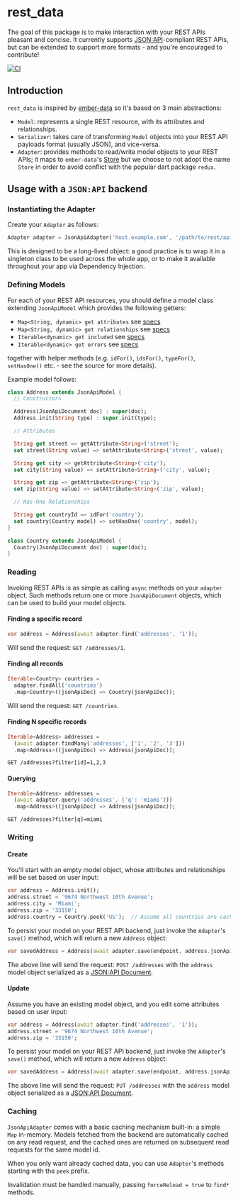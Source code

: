 # rest_data

The goal of this package is to make interaction with your REST APIs pleasant and concise. It currently supports [JSON:API](https://jsonapi.org/)-compliant REST APIs, but can be extended to support more formats - and you're encouraged to contribute!

[![CI](https://github.com/algonauti/dart-rest-data/workflows/CI/badge.svg)](https://github.com/algonauti/dart-rest-data/actions)

## Introduction

`rest_data` is inspired by [ember-data](https://github.com/emberjs/data) so it's based on 3 main abstractions:

* `Model`: represents a single REST resource, with its attributes and relationships.
* `Serializer`: takes care of transforming `Model` objects into your REST API payloads format (usually JSON), and vice-versa.
* `Adapter`: provides methods to read/write model objects to your REST APIs; it maps to `ember-data`'s [Store](https://api.emberjs.com/ember-data/release/classes/Store) but we choose to not adopt the name `Store` in order to avoid conflict with the popular dart package `redux`.

## Usage with a `JSON:API` backend

### Instantiating the Adapter

Create your `Adapter` as follows:

```dart
Adapter adapter = JsonApiAdapter('host.example.com', '/path/to/rest/api');
```

This is designed to be a long-lived object: a good practice is to wrap it in a singleton class to be used across the whole app, or to make it available throughout your app via Dependency Injection.

### Defining Models

For each of your REST API resources, you should define a model class extending `JsonApiModel` which provides the following getters:


 * `Map<String, dynamic> get attributes` see [specs](https://jsonapi.org/format/#document-resource-object-attributes)
 * `Map<String, dynamic> get relationships` see [specs](https://jsonapi.org/format/#document-resource-object-relationships)
* `Iterable<dynamic> get included` see [specs](https://jsonapi.org/format/#document-compound-documents)
* `Iterable<dynamic> get errors` see [specs](https://jsonapi.org/format/#error-objects)

together with helper methods (e.g. `idFor()`, `idsFor()`, `typeFor()`, `setHasOne()` etc. - see the source for more details).

Example model follows:

```dart
class Address extends JsonApiModel {
  // Constructors

  Address(JsonApiDocument doc) : super(doc);
  Address.init(String type) : super.init(type);

  // Attributes

  String get street => getAttribute<String>('street');
  set street(String value) => setAttribute<String>('street', value);

  String get city => getAttribute<String>('city');
  set city(String value) => setAttribute<String>('city', value);

  String get zip => getAttribute<String>('zip');
  set zip(String value) => setAttribute<String>('zip', value);

  // Has-One Relationships

  String get countryId => idFor('country');
  set country(Country model) => setHasOne('country', model);
}  

class Country extends JsonApiModel {
  Country(JsonApiDocument doc) : super(doc);
}
```

### Reading

Invoking REST APIs is as simple as calling `async` methods on your `adapter` object. Such methods return one or more `JsonApiDocument` objects, which can be used to build your model objects.

#### Finding a specific record

```dart
var address = Address(await adapter.find('addresses', '1'));
```

Will send the request: `GET /addresses/1`.

#### Finding all records

```dart
Iterable<Country> countries = 
  adapter.findAll('countries')
  .map<Country>((jsonApiDoc) => Country(jsonApiDoc));
```

Will send the request: `GET /countries`.

#### Finding N specific records

```dart
Iterable<Address> addresses = 
  (await adapter.findMany('addresses', ['1', '2', '3']))
  .map<Address>((jsonApiDoc) => Address(jsonApiDoc));
```

`GET /addresses?filter[id]=1,2,3`

#### Querying

```dart
Iterable<Address> addresses = 
  (await adapter.query('addresses', {'q': 'miami'}))
  .map<Address>((jsonApiDoc) => Address(jsonApiDoc));
```

`GET /addresses?filter[q]=miami`


### Writing

#### Create

You'll start with an empty model object, whose attributes and relationships will be set based on user input:

```dart
var address = Address.init();
address.street = '9674 Northwest 10th Avenue';
address.city = 'Miami';
address.zip = '33150';
address.country = Country.peek('US');  // Assume all countries are cached, see "Caching" section later
```

To persist your model on your REST API backend, just invoke the `Adapter`'s `save()` method, which will return a new `Address` object:

```dart
var savedAddress = Address(await adapter.save(endpoint, address.jsonApiDoc));
```

The above line will send the request: `POST /addresses` with the `address` model object serialized as a [JSON:API Document](https://jsonapi.org/format/#document-structure).

#### Update

Assume you have an existing model object, and you edit some attributes based on user input:

```dart
var address = Address(await adapter.find('addresses', '1'));
address.street = '9674 Northwest 10th Avenue';
address.zip = '33150';
```

To persist your model on your REST API backend, just invoke the `Adapter`'s `save()` method, which will return a new `Address` object:

```dart
var savedAddress = Address(await adapter.save(endpoint, address.jsonApiDoc));
```

The above line will send the request: `PUT /addresses` with the `address` model object serialized as a [JSON:API Document](https://jsonapi.org/format/#document-structure).


### Caching

`JsonApiAdapter` comes with a basic caching mechanism built-in: a simple `Map` in-memory. Models fetched from the backend are automatically cached on any read request, and the cached ones are returned on subsequent read requests for the same model id. 

When you only want already cached data, you can use `Adapter`'s methods starting with the `peek` prefix.

Invalidation must be handled manually, passing `forceReload = true` to `find*` methods.

